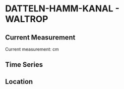 # DATTELN-HAMM-KANAL - WALTROP

## Current Measurement

Current measurement: <Value topic="rivers/pegel-online/DHK/WALTROP/measurementValue"/> cm

## Time Series

<TimeSeries topic="rivers/pegel-online/DHK/WALTROP/measurementValue" period="week" />

## Location

<WorldMap>
  <Marker lat="51.639741305288204" lon="7.380201417969079" labelTopic="rivers/pegel-online/DHK/WALTROP" />
</WorldMap>
